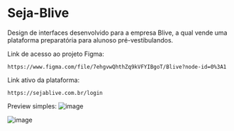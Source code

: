 # Seja-Blive
Design de interfaces desenvolvido para a empresa Blive, a qual vende uma plataforma preparatória para alunoso pré-vestibulandos.

Link de acesso ao projeto Figma:
```
https://www.figma.com/file/7ehgvwQhthZq9kVFYIBgoT/Blive?node-id=0%3A1
```

Link ativo da plataforma:
```
https://sejablive.com.br/login
```

Preview simples:
![image](https://user-images.githubusercontent.com/62310852/160715760-4ca77208-5fee-44bc-b85a-cd3ba0b9d864.png)

![image](https://user-images.githubusercontent.com/62310852/160715870-f540d18d-c90b-4ab5-9833-9400ef2c35c0.png)
